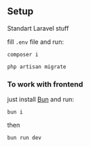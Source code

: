 ## Setup

Standart Laravel stuff

fill `.env` file and run:

```composer i```

```php artisan migrate```

### To work with frontend

just install [Bun](https://bun.sh) and run:

```bun i```

then

```bun run dev```
